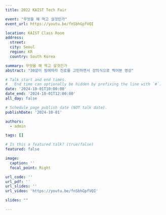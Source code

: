 ```yaml
---
title: 2022 KAIST Tech Fair

event: "무엇을 해 먹고 살것인가"
event_url: https://youtu.be/fnSbhGpfVQI

location: KAIST Class Room
address:
  street: 
  city: Seoul
  region: KR
  country: South Korea

summary: 무엇을 해 먹고 살것인가
abstract: "30살이 됨에따라 진로를 고민하면서 강의식으로 찍어본 영상"

# Talk start and end times.
#   End time can optionally be hidden by prefixing the line with `#`.
date: '2024-10-01T10:00:00'
date_end: '2024-10-01T12:00:00'
all_day: false

# Schedule page publish date (NOT talk date).
publishDate: '2024-10-01'

authors:
  - admin

tags: []

# Is this a featured talk? (true/false)
featured: false

image:
  caption: ''
  focal_point: Right

url_code: ''
url_pdf: ''
url_slides: ''
url_video: 'https://youtu.be/fnSbhGpfVQI'

slides: ""

---
```

